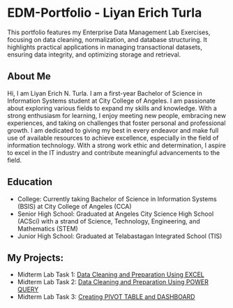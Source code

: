 # EDM-Portfolio - Liyan Erich Turla
This portfolio features my Enterprise Data Management Lab Exercises, focusing on data cleaning, normalization, and database structuring. It highlights practical applications in managing transactional datasets, ensuring data integrity, and optimizing storage and retrieval.
## About Me
Hi, I am Liyan Erich N. Turla. I am a first-year Bachelor of Science in Information Systems student at City College of Angeles. I am passionate about exploring various fields to expand my skills and knowledge. With a strong enthusiasm for learning, I enjoy meeting new people, embracing new experiences, and taking on challenges that foster personal and professional growth. I am dedicated to giving my best in every endeavor and make full use of available resources to achieve excellence, especially in the field of information technology. With a strong work ethic and determination, I aspire to excel in the IT industry and contribute meaningful advancements to the field.
## Education
- College: Currently taking Bachelor of Science in Information Systems (BSIS) at City College of Angeles (CCA)
- Senior High School: Graduated at Angeles City Science High School (ACSci) with a strand of Science, Technology, Engineering, and Mathematics (STEM)
- Junior High School: Graduated at Telabastagan Integrated School (TIS)
## My Projects:
- Midterm Lab Task 1: [Data Cleaning and Preparation Using EXCEL](https://github.com/lrcht06/lrcht06/blob/main/Midterm%20Lab%20Task%201/README.md)
- Midterm Lab Task 2: [Data Cleaning and Preparation Using POWER QUERY](https://github.com/lrcht06/lrcht06/blob/main/Midterm%20Lab%20Task%202/README.md)
- Midterm Lab Task 3: [Creating PIVOT TABLE and DASHBOARD](https://github.com/lrcht06/lrcht06/blob/main/Midterm%20Lab%20Task%20/README.md)
